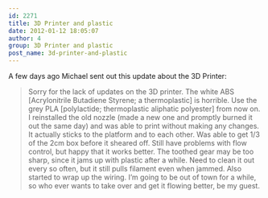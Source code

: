 ```yaml
---
id: 2271
title: 3D Printer and plastic
date: 2012-01-12 18:05:07
author: 4
group: 3D Printer and plastic
post_name: 3d-printer-and-plastic
---
```


A few days ago Michael sent out this update about the 3D Printer:

> Sorry for the lack of updates on the 3D printer. The white ABS [Acrylonitrile Butadiene Styrene; a thermoplastic] is horrible. Use the grey PLA [polylactide; thermoplastic aliphatic polyester] from now on. I reinstalled the old nozzle (made a new one and promptly burned it out the same day) and was able to print without making any changes. It actually sticks to the platform and to each other. Was able to get 1/3 of the 2cm box before it sheared off. Still have problems with flow control, but happy that it works better. The toothed gear may be too sharp, since it jams up with plastic after a while. Need to clean it out every so often, but it still pulls filament even when jammed. Also started to wrap up the wiring. I’m going to be out of town for a while, so who ever wants to take over and get it flowing better, be my guest.